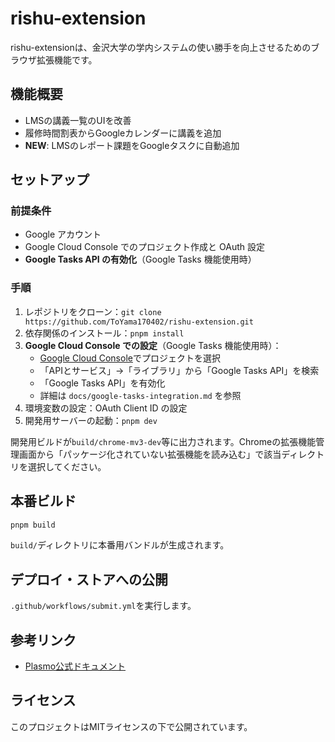 # rishu-extension

rishu-extensionは、金沢大学の学内システムの使い勝手を向上させるためのブラウザ拡張機能です。

## 機能概要

- LMSの講義一覧のUIを改善
- 履修時間割表からGoogleカレンダーに講義を追加
- **NEW**: LMSのレポート課題をGoogleタスクに自動追加

## セットアップ

### 前提条件
- Google アカウント
- Google Cloud Console でのプロジェクト作成と OAuth 設定
- **Google Tasks API の有効化**（Google Tasks 機能使用時）

### 手順

1. レポジトリをクローン：`git clone https://github.com/ToYama170402/rishu-extension.git`
2. 依存関係のインストール：`pnpm install`
3. **Google Cloud Console での設定**（Google Tasks 機能使用時）：
   - [Google Cloud Console](https://console.cloud.google.com/)でプロジェクトを選択
   - 「APIとサービス」→「ライブラリ」から「Google Tasks API」を検索
   - 「Google Tasks API」を有効化
   - 詳細は `docs/google-tasks-integration.md` を参照
4. 環境変数の設定：OAuth Client ID の設定
5. 開発用サーバーの起動：`pnpm dev`

開発用ビルドが`build/chrome-mv3-dev`等に出力されます。Chromeの拡張機能管理画面から「パッケージ化されていない拡張機能を読み込む」で該当ディレクトリを選択してください。

## 本番ビルド

```bash
pnpm build
```

`build/`ディレクトリに本番用バンドルが生成されます。

## デプロイ・ストアへの公開

`.github/workflows/submit.yml`を実行します。

## 参考リンク

- [Plasmo公式ドキュメント](https://docs.plasmo.com/)

## ライセンス

このプロジェクトはMITライセンスの下で公開されています。
